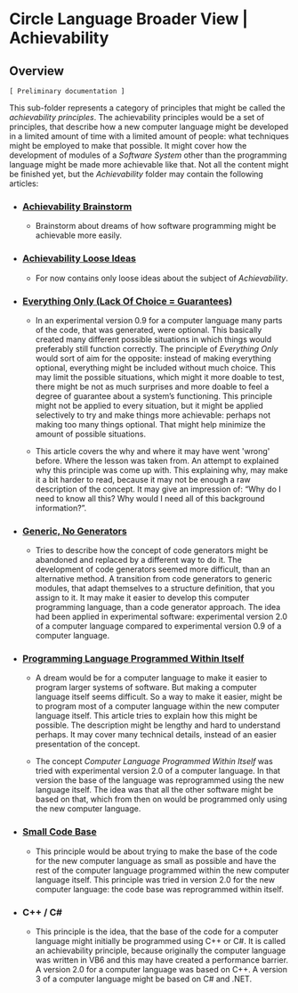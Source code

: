 ﻿Circle Language Broader View | Achievability
============================================

Overview
--------

`[ Preliminary documentation ]`

This sub-folder represents a category of principles that might be called the *achievability principles*. The achievability principles would be a set of principles, that describe how a new computer language might be developed in a limited amount of time with a limited amount of people: what techniques might be employed to make that possible. It might cover how the development of modules of a *Software System* other than the programming language might be made more achievable like that. Not all the content might be finished yet, but the *Achievability* folder may contain the following articles:

- ### [Achievability Brainstorm](https://github.com/jjvanzon/Circle-Language-Spec/blob/master/constructs-drafts/implementations/achievability-principles/achievability-brainstorm.md)

    - Brainstorm about dreams of how software programming might be achievable more easily.

- ### [Achievability Loose Ideas](https://github.com/jjvanzon/Circle-Language-Spec/blob/master/constructs-drafts/implementations/achievability-principles/achievability-loose-ideas.md)

    - For now contains only loose ideas about the subject of *Achievability*.

- ### [Everything Only (Lack Of Choice = Guarantees)](https://github.com/jjvanzon/Circle-Language-Spec/blob/master/constructs-drafts/implementations/achievability-principles/everything-only-or-lack-of-choice-is-guarantees.md)

    - In an experimental version 0.9 for a computer language many parts of the code, that was generated, were optional. This basically created many different possible situations in which things would preferably still function correctly. The principle of *Everything Only* would sort of aim for the opposite: instead of making everything optional, everything might be included without much choice. This may limit the possible situations, which might it more doable to test, there might be not as much surprises and more doable to feel a degree of guarantee about a system’s functioning. This principle might not be applied to every situation, but it might be applied selectively to try and make things more achievable: perhaps not making too many things optional. That might help minimize the amount of possible situations.

    - This article covers the why and where it may have went 'wrong' before. Where the lesson was taken from. An attempt to explained why this principle was come up with. This explaining why, may make it a bit harder to read, because it may not be enough a raw description of the concept. It may give an impression of: “Why do I need to know all this? Why would I need all of this background information?”.

- ### [Generic, No Generators](https://github.com/jjvanzon/Circle-Language-Spec/blob/master/constructs-drafts/implementations/achievability-principles/generic-no-generators.md)

    - Tries to describe how the concept of code generators might be abandoned and replaced by a different way to do it. The development of code generators seemed more difficult, than an alternative method. A transition from code generators to generic modules, that adapt themselves to a structure definition, that you assign to it. It may make it easier to develop this computer programming language, than a code generator approach. The idea had been applied in experimental software: experimental version 2.0 of a computer language compared to experimental version 0.9 of a computer language.

- ### [Programming Language Programmed Within Itself](https://github.com/jjvanzon/Circle-Language-Spec/blob/master/constructs-drafts/implementations/achievability-principles/programming-language-programmed-within-itself.md)

    - A dream would be for a computer language to make it easier to program larger systems of software. But making a computer language itself seems difficult. So a way to make it easier, might be to program most of a computer language within the new computer language itself. This article tries to explain how this might be possible. The description might be lengthy and hard to understand perhaps. It may cover many technical details, instead of an easier presentation of the concept.

    - The concept *Computer Language Programmed Within Itself* was tried with experimental version 2.0 of a computer language. In that version the base of the language was reprogrammed using the new language itself. The idea was that all the other software might be based on that, which from then on would be programmed only using the new computer language.

- ### [Small Code Base](https://github.com/jjvanzon/Circle-Language-Spec/blob/master/constructs-drafts/implementations/achievability-principles/small-base-code.md)

    - This principle would be about trying to make the base of the code for the new computer language as small as possible and have the rest of the computer language programmed within the new computer language itself. This principle was tried in version 2.0 for the new computer language: the code base was reprogrammed within itself.

- ### C++ / C\#

    - This principle is the idea, that the base of the code for a computer language might initially be programmed using C++ or C#. It is called an achievability principle, because originally the computer language was written in VB6 and this may have created a performance barrier. A version 2.0 for a computer language was based on C++. A version 3 of a computer language might be based on C# and .NET.